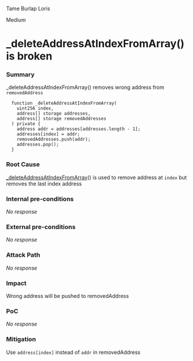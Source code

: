 Tame Burlap Loris

Medium

# _deleteAddressAtIndexFromArray() is broken

### Summary

_deleteAddressAtIndexFromArray() removes wrong address from `removedAddress`
```solidity
  function _deleteAddressAtIndexFromArray(
    uint256 index,
    address[] storage addresses,
    address[] storage removedAddresses
  ) private {
    address addr = addresses[addresses.length - 1];
    addresses[index] = addr;
    removedAddresses.push(addr);
    addresses.pop();
  }
```

### Root Cause

[_deleteAddressAtIndexFromArray](https://github.com/sherlock-audit/2024-10-ethos-network/blob/main/ethos/packages/contracts/contracts/EthosProfile.sol#L584C1-L594C1)() is used to remove address at `index` but removes the last index address

### Internal pre-conditions

_No response_

### External pre-conditions

_No response_

### Attack Path

_No response_

### Impact

Wrong address will be pushed to removedAddress

### PoC

_No response_

### Mitigation

Use `address[index]` instead of `addr` in removedAddress